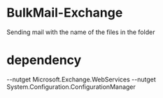 # BulkMail-Exchange

Sending mail with the name of the files in the folder

# dependency
--nutget Microsoft.Exchange.WebServices
--nutget System.Configuration.ConfigurationManager
